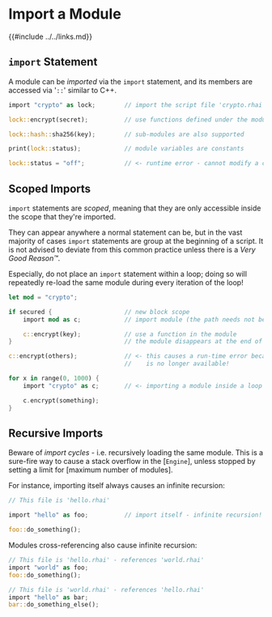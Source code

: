 Import a Module
===============

{{#include ../../links.md}}

`import` Statement
-----------------

A module can be _imported_ via the `import` statement, and its members are accessed via '`::`' similar to C++.

```rust
import "crypto" as lock;        // import the script file 'crypto.rhai' as a module named 'lock'

lock::encrypt(secret);          // use functions defined under the module via '::'

lock::hash::sha256(key);        // sub-modules are also supported

print(lock::status);            // module variables are constants

lock::status = "off";           // <- runtime error - cannot modify a constant
```


Scoped Imports
--------------

`import` statements are _scoped_, meaning that they are only accessible inside the scope that they're imported.

They can appear anywhere a normal statement can be, but in the vast majority of cases `import` statements are
group at the beginning of a script. It is not advised to deviate from this common practice unless
there is a _Very Good Reason™_.

Especially, do not place an `import` statement within a loop; doing so will repeatedly re-load the same module
during every iteration of the loop!

```rust
let mod = "crypto";

if secured {                    // new block scope
    import mod as c;            // import module (the path needs not be a constant string)

    c::encrypt(key);            // use a function in the module
}                               // the module disappears at the end of the block scope

c::encrypt(others);             // <- this causes a run-time error because the 'crypto' module
                                //    is no longer available!

for x in range(0, 1000) {
    import "crypto" as c;       // <- importing a module inside a loop is a Very Bad Idea™

    c.encrypt(something);
}
```


Recursive Imports
----------------

Beware of _import cycles_ - i.e. recursively loading the same module. This is a sure-fire way to
cause a stack overflow in the [`Engine`], unless stopped by setting a limit for [maximum number of modules].

For instance, importing itself always causes an infinite recursion:

```rust
// This file is 'hello.rhai'

import "hello" as foo;          // import itself - infinite recursion!

foo::do_something();
```

Modules cross-referencing also cause infinite recursion:

```rust
// This file is 'hello.rhai' - references 'world.rhai'
import "world" as foo;
foo::do_something();

// This file is 'world.rhai' - references 'hello.rhai'
import "hello" as bar;
bar::do_something_else();
```

